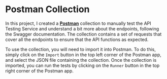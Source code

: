 # Postman Collection

In this project, I created a
**[Postman](../../collections/api_testing_service.postman_collection.json)**
collection to manually test the API Testing Service and understand a bit more about
the endpoints, following the Swagger documentation. The collection contains a set of
requests that cover all the endpoints to ensure that the API functions as expected.

To use the collection, you will need to import it into Postman. To do this, simply
click on the `Import` button in the top left corner of the Postman app, and select
the JSON file containing the collection. Once the collection is imported, you can run
the tests by clicking on the `Runner` button in the top right corner of the Postman app.

